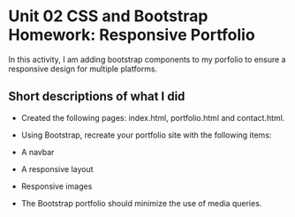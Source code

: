 # Unit 02 CSS and Bootstrap Homework: Responsive Portfolio
In this activity, I am adding bootstrap components to my porfolio to ensure a responsive design for multiple platforms.

## Short descriptions of what I did
* Created the following pages: index.html, portfolio.html and contact.html.

* Using Bootstrap, recreate your portfolio site with the following items:

* A navbar

* A responsive layout

* Responsive images

* The Bootstrap portfolio should minimize the use of media queries.
